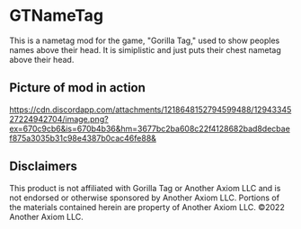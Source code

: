 # GTNameTag
This is a nametag mod for the game, "Gorilla Tag," used to show peoples names above their head. It is simiplistic and just puts their chest nametag above their head.
## Picture of mod in action
https://cdn.discordapp.com/attachments/1218648152794599488/1294334527224942704/image.png?ex=670c9cb6&is=670b4b36&hm=3677bc2ba608c22f4128682bad8decbaef875a3035b31c98e4387b0cac46fe88&

## Disclaimers
This product is not affiliated with Gorilla Tag or Another Axiom LLC and is not endorsed or otherwise sponsored by Another Axiom LLC. Portions of the materials contained herein are property of Another Axiom LLC. ©2022 Another Axiom LLC.
